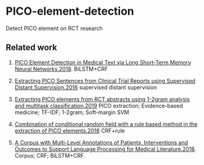 # PICO-element-detection
Detect PICO element on RCT research

## Related work
1. [PICO Element Detection in Medical Text via Long Short-Term Memory Neural Networks.2018](https://www.aclweb.org/anthology/W18-2308).
BiLSTM+CRF

2. [Extracting PICO Sentences from Clinical Trial Reports using Supervised Distant Supervision.2016](https://www.ncbi.nlm.nih.gov/pmc/articles/PMC5065023/)
supervised distant supervision

3. [Extracting PICO elements from RCT abstracts using 1-2gram analysis and multitask classification.2019](https://arxiv.org/pdf/1901.08351.pdf)
PICO extraction; Evidence-based medicine; TF-IDF; 1-2gram; Soft-margin SVM

4. [Combination of conditional random field with a rule based method in the extraction of PICO elements.2018](https://bmcmedinformdecismak.biomedcentral.com/articles/10.1186/s12911-018-0699-2)
CRF+rule

5. [A Corpus with Multi-Level Annotations of Patients, Interventions and Outcomes to Support Language Processing for Medical Literature.2018](https://www.aclweb.org/anthology/P18-1019).
Corpus; CRF; BiLSTM+CRF
